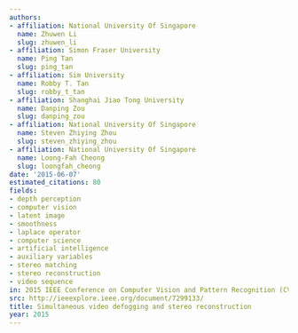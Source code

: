 ```yaml
---
authors:
- affiliation: National University Of Singapore
  name: Zhuwen Li
  slug: zhuwen_li
- affiliation: Simon Fraser University
  name: Ping Tan
  slug: ping_tan
- affiliation: Sim University
  name: Robby T. Tan
  slug: robby_t_tan
- affiliation: Shanghai Jiao Tong University
  name: Danping Zou
  slug: danping_zou
- affiliation: National University Of Singapore
  name: Steven Zhiying Zhou
  slug: steven_zhiying_zhou
- affiliation: National University Of Singapore
  name: Loong-Fah Cheong
  slug: loongfah_cheong
date: '2015-06-07'
estimated_citations: 80
fields:
- depth perception
- computer vision
- latent image
- smoothness
- laplace operator
- computer science
- artificial intelligence
- auxiliary variables
- stereo matching
- stereo reconstruction
- video sequence
in: 2015 IEEE Conference on Computer Vision and Pattern Recognition (CVPR)
src: http://ieeexplore.ieee.org/document/7299133/
title: Simultaneous video defogging and stereo reconstruction
year: 2015
---
```

